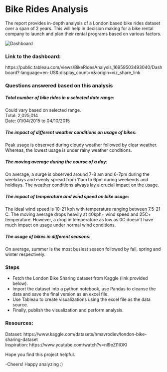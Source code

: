 <h1>Bike Rides Analysis </h1>
The report provides in-depth analysis of a London based bike rides dataset over a span of 2 years. This will help in decision making for a bike rental company to launch and plan their rental programs based on various factors.

![Dashboard](https://github.com/Amandeep2230/BikeRidesAnalysis/assets/66684807/6d2c689e-1d51-43f9-91be-ab4145e8e517)

<h3>Link to the dashboard: </h3>
https://public.tableau.com/views/BikeRidesAnalysis_16959503493040/Dashboard?:language=en-US&:display_count=n&:origin=viz_share_link

<h3>Questions answered based on this analysis </h3>
<h5>Total number of bike rides in a selected date range:</h5>
<p>Could vary based on selected range. <br>
Total: 2,025,014 <br>
Date: 01/04/2015 to 04/10/2015</p>

<h5>The impact of different weather conditions on usage of bikes:</h5>
<p>Peak usage is observed during cloudy weather followed by clear weather. Whereas, the lowest usage is under rainy weather conditions.</p>

<h5>The moving average during the course of a day:</h5>
<p>On average, a surge is observed around 7-8 am and 6-7pm during the weekdays and evenly spread from 11am to 6pm during weekends and holdiays. The weather conditions always lay a crucial impact on the usage.</p>

<h5>The impact of temperature and wind speed on bike usage:</h5>
<p>The ideal wind speed is 10-21 kph with temperature ranging between 7.5-21 C. The moving average drops heavily at 40kph+ wind speed and 25C+ temperature. However, a drop in temperature as low as 0C doesn't have much impact on usage under normal wind conditions. </p>

<h5>The usage of bikes in different seasons:</h5>
<p>On average, summer is the most busiest season followed by fall, spring and winter respectively.
</p>

<h3>Steps</h3>
<ul>
  <li>Fetch the London Bike Sharing dataset from Kaggle (link provided below).</li>
  <li>Import the dataset into a python notebook, use Pandas to cleanse the data and save the final version as an excel file.</li>
  <li>Use Tableau to create visualizations using the excel file as the data source.</li>
  <li>Finally, publish the visualization and perform analysis.</li>
</ul>

<h3>Resources:</h3>
Dataset: https://www.kaggle.com/datasets/hmavrodiev/london-bike-sharing-dataset  <br>
Inspiration: https://www.youtube.com/watch?v=nl9eZl1IOKI

Hope you find this project helpful.

-Cheers! Happy analyzing :)

